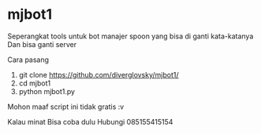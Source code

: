 # mjbot1


Seperangkat tools untuk bot manajer spoon yang bisa di ganti kata-katanya
Dan bisa ganti server

Cara pasang
1. git clone https://github.com/diverglovsky/mjbot1/
2. cd mjbot1
3. python mjbot1.py

Mohon maaf script ini tidak gratis :v

Kalau minat
Bisa coba dulu
Hubungi 085155415154
